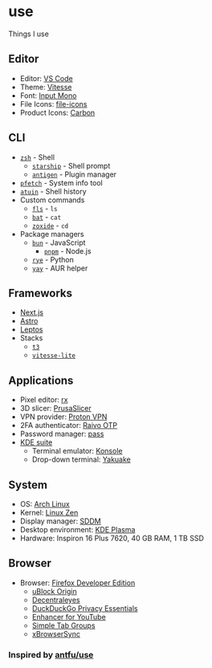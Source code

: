 # use

Things I use

## Editor

- Editor: [VS Code](https://code.visualstudio.com/)
- Theme: [Vitesse](https://marketplace.visualstudio.com/items?itemName=antfu.theme-vitesse)
- Font: [Input Mono](https://input.djr.com/)
- File Icons: [file-icons](https://marketplace.visualstudio.com/items?itemName=file-icons.file-icons)
- Product Icons: [Carbon](https://marketplace.visualstudio.com/items?itemName=antfu.icons-carbon)

## CLI

- [`zsh`](https://zsh.sourceforge.io/) - Shell
  - [`starship`](https://starship.rs/) - Shell prompt
  - [`antigen`](https://github.com/zsh-users/antigen) - Plugin manager
- [`pfetch`](https://github.com/dylanaraps/pfetch) - System info tool
- [`atuin`](https://atuin.sh) - Shell history
- Custom commands
  - [`fls`](https://github.com/saethlin/fls) - `ls`
  - [`bat`](https://github.com/sharkdp/bat) - `cat`
  - [`zoxide`](https://github.com/ajeetdsouza/zoxide) - `cd`
- Package managers
  - [`bun`](https://bun.sh) - JavaScript
    - [`pnpm`](https://pnpm.io/) - Node.js
  - [`rye`](https://rye-up.com) - Python
  - [`yay`](https://github.com/Jguer/yay) - AUR helper

## Frameworks

- [Next.js](https://nextjs.org)
- [Astro](https://astro.build/)
- [Leptos](https://github.com/leptos-rs/leptos)
- Stacks
  - [`t3`](https://create.t3.gg/)
  - [`vitesse-lite`](https://github.com/antfu/vitesse-lite)

## Applications

- Pixel editor: [rx](https://rx.cloudhead.io/)
- 3D slicer: [PrusaSlicer](https://github.com/prusa3d/PrusaSlicer)
- VPN provider: [Proton VPN](https://protonvpn.com/)
- 2FA authenticator: [Raivo OTP](https://raivo-otp.com/)
- Password manager: [pass](https://www.passwordstore.org)
- [KDE suite](https://apps.kde.org/)
  - Terminal emulator: [Konsole](https://konsole.kde.org/)
  - Drop-down terminal: [Yakuake](https://apps.kde.org/yakuake/)

## System

- OS: [Arch Linux](https://archlinux.org/)
- Kernel: [Linux Zen](https://github.com/zen-kernel/zen-kernel)
- Display manager: [SDDM](https://github.com/sddm/sddm)
- Desktop environment: [KDE Plasma](https://kde.org/plasma-desktop/)
- Hardware: Inspiron 16 Plus 7620, 40 GB RAM, 1 TB SSD

## Browser

- Browser: [Firefox Developer Edition](https://www.mozilla.org/en-US/firefox/all/#product-desktop-developer)
  - [uBlock Origin](https://addons.mozilla.org/en-US/firefox/addon/ublock-origin/)
  - [Decentraleyes](https://addons.mozilla.org/en-US/firefox/addon/decentraleyes/)
  - [DuckDuckGo Privacy Essentials](https://addons.mozilla.org/en-US/firefox/addon/duckduckgo-for-firefox/)
  - [Enhancer for YouTube](https://addons.mozilla.org/en-US/firefox/addon/enhancer-for-youtube/)
  - [Simple Tab Groups](https://addons.mozilla.org/en-US/firefox/addon/simple-tab-groups/)
  - [xBrowserSync](https://addons.mozilla.org/en-US/firefox/addon/simple-tab-groups/)

### Inspired by [antfu/use](https://github.com/antfu/use)
